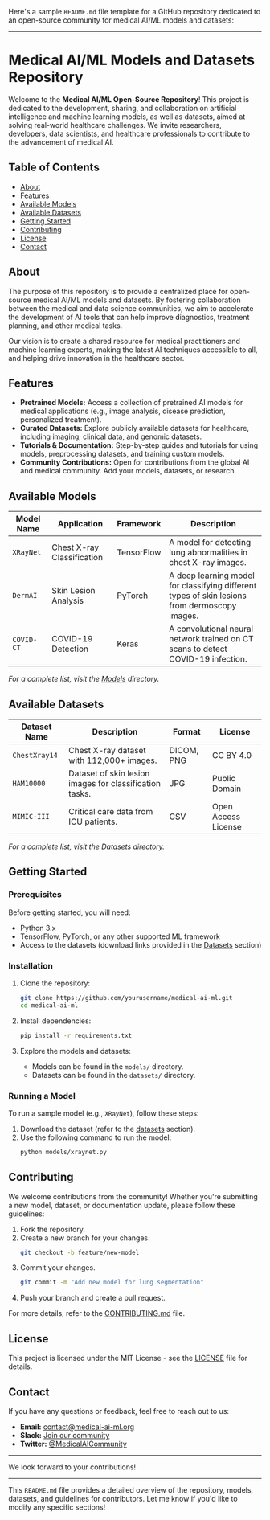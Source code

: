 Here's a sample `README.md` file template for a GitHub repository dedicated to an open-source community for medical AI/ML models and datasets:

---

# Medical AI/ML Models and Datasets Repository

Welcome to the **Medical AI/ML Open-Source Repository**! This project is dedicated to the development, sharing, and collaboration on artificial intelligence and machine learning models, as well as datasets, aimed at solving real-world healthcare challenges. We invite researchers, developers, data scientists, and healthcare professionals to contribute to the advancement of medical AI.

## Table of Contents

- [About](#about)
- [Features](#features)
- [Available Models](#available-models)
- [Available Datasets](#available-datasets)
- [Getting Started](#getting-started)
- [Contributing](#contributing)
- [License](#license)
- [Contact](#contact)

## About

The purpose of this repository is to provide a centralized place for open-source medical AI/ML models and datasets. By fostering collaboration between the medical and data science communities, we aim to accelerate the development of AI tools that can help improve diagnostics, treatment planning, and other medical tasks.

Our vision is to create a shared resource for medical practitioners and machine learning experts, making the latest AI techniques accessible to all, and helping drive innovation in the healthcare sector.

## Features

- **Pretrained Models:** Access a collection of pretrained AI models for medical applications (e.g., image analysis, disease prediction, personalized treatment).
- **Curated Datasets:** Explore publicly available datasets for healthcare, including imaging, clinical data, and genomic datasets.
- **Tutorials & Documentation:** Step-by-step guides and tutorials for using models, preprocessing datasets, and training custom models.
- **Community Contributions:** Open for contributions from the global AI and medical community. Add your models, datasets, or research.

## Available Models

| Model Name | Application | Framework | Description |
|------------|-------------|-----------|-------------|
| `XRayNet` | Chest X-ray Classification | TensorFlow | A model for detecting lung abnormalities in chest X-ray images. |
| `DermAI` | Skin Lesion Analysis | PyTorch | A deep learning model for classifying different types of skin lesions from dermoscopy images. |
| `COVID-CT` | COVID-19 Detection | Keras | A convolutional neural network trained on CT scans to detect COVID-19 infection. |

_For a complete list, visit the [Models](./models) directory._

## Available Datasets

| Dataset Name | Description | Format | License |
|--------------|-------------|--------|---------|
| `ChestXray14` | Chest X-ray dataset with 112,000+ images. | DICOM, PNG | CC BY 4.0 |
| `HAM10000` | Dataset of skin lesion images for classification tasks. | JPG | Public Domain |
| `MIMIC-III` | Critical care data from ICU patients. | CSV | Open Access License |

_For a complete list, visit the [Datasets](./datasets) directory._

## Getting Started

### Prerequisites

Before getting started, you will need:

- Python 3.x
- TensorFlow, PyTorch, or any other supported ML framework
- Access to the datasets (download links provided in the [Datasets](#available-datasets) section)

### Installation

1. Clone the repository:
   ```bash
   git clone https://github.com/yourusername/medical-ai-ml.git
   cd medical-ai-ml
   ```

2. Install dependencies:
   ```bash
   pip install -r requirements.txt
   ```

3. Explore the models and datasets:
   - Models can be found in the `models/` directory.
   - Datasets can be found in the `datasets/` directory.

### Running a Model

To run a sample model (e.g., `XRayNet`), follow these steps:

1. Download the dataset (refer to the [datasets](#available-datasets) section).
2. Use the following command to run the model:
   ```bash
   python models/xraynet.py
   ```

## Contributing

We welcome contributions from the community! Whether you're submitting a new model, dataset, or documentation update, please follow these guidelines:

1. Fork the repository.
2. Create a new branch for your changes.
   ```bash
   git checkout -b feature/new-model
   ```
3. Commit your changes.
   ```bash
   git commit -m "Add new model for lung segmentation"
   ```
4. Push your branch and create a pull request.

For more details, refer to the [CONTRIBUTING.md](./CONTRIBUTING.md) file.

## License

This project is licensed under the MIT License - see the [LICENSE](./LICENSE) file for details.

## Contact

If you have any questions or feedback, feel free to reach out to us:

- **Email:** contact@medical-ai-ml.org
- **Slack:** [Join our community](https://slacklink.com)
- **Twitter:** [@MedicalAICommunity](https://twitter.com/MedicalAICommunity)

---

We look forward to your contributions!

---

This `README.md` file provides a detailed overview of the repository, models, datasets, and guidelines for contributors. Let me know if you'd like to modify any specific sections!
